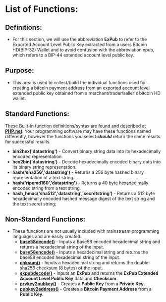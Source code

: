 # List of Functions:
## Definitions:
* For this section, we will use the abbreviation **ExPub** to refer to the Exported Account Level Public Key extracted from a users Bitcoin HD(BIP-32) Wallet and to avoid confusion with the abbreviation xpub, which refers to a BIP-44 extended account level public key.
## Purpose:
* This area is used to collect/build the individual functions used for creating a bitcoin payment address from an exported account level extended public key obtained from a merchant/trader/seller's bitcoin HD wallet.
## Standard Functions:
These Built-in function definitions/syntax are found and described at **[PHP.net](https://php.net)**. Your programming software may have these functions named differently, however the functions you select ***should*** return the same results for successful results.
* **bin2hex('datastring')** - Convert binary string data into its hexadecimally encoded representation.
* **hex2bin('datastring')** - Decode hexadecimally encoded binary data into its binary string representation.
* **hash('sha256','datastring')** - Returns a 256 byte hashed binary representation of a text string.
* **hash('ripemd160','datastring')** - Returns a 40 byte hexadecimally encoded string from a text string.
* **hash_hmac('sha512','datastring','secretstring')** - Returns a 512 byte hexadecimally encoded hashed message digest of the text string and the text secret string;
## Non-Standard Functions:
* These functions are not usually included with mainstream programming languages and are easily created.
  - **[base58decode()](https://github.com/EAWF/Bitcoin-Merchants-Toolbox/tree/master/Function%20Work%20Area/base58decode/base58decode.md)** - Inputs a Base58 encoded hexadecimal string and returns a hexadecimal string of the input.
  - **[base58encode()](https://github.com/EAWF/Bitcoin-Merchants-Toolbox/tree/master/Function%20Work%20Area/base58encode/base58encode.md)** - Inputs a hexadecimal string and returns the base58 encoded hexadecimal string of the input.
  - **[chksum()](https://github.com/EAWF/Bitcoin-Merchants-Toolbox/tree/master/Function%20Work%20Area/chksum/chksum.md)** - Inputs a hexadecimal string and returns the double-sha256 checksum (8 bytes) of the input.
  - **[expubdecode()](https://github.com/EAWF/Bitcoin-Merchants-Toolbox/tree/master/Function%20Work%20Area/expubdecode/expubdecode.md)** - Inputs an **ExPub** and returns the **ExPub Extended Account Level Public Key** data and **Checksum**. 
  - **[prvkey2pubkey()](https://github.com/EAWF/Bitcoin-Merchants-Toolbox/tree/master/Function%20Work%20Area/prvkey2pubkey/prvkey2pubkey.md)** - Creates a **Public Key** from a **Private Key**.
  - **[pubkey2address()](https://github.com/EAWF/Bitcoin-Merchants-Toolbox/tree/master/Function%20Work%20Area/pubkey2address/pubkey2address.md)** - Creates a **Bitcoin Payment Address** from a **Public Key**.
